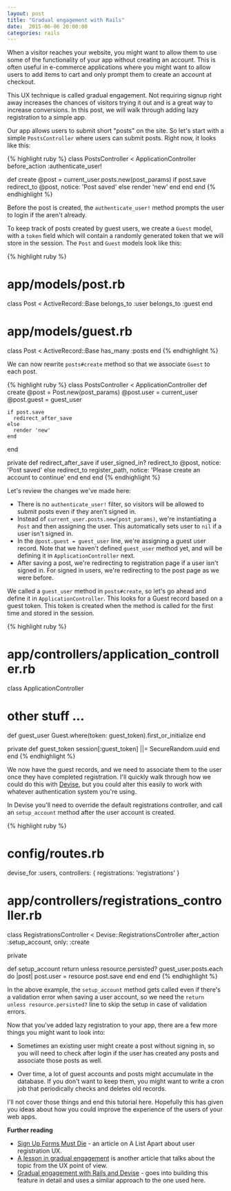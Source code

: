 ```yaml
---
layout: post
title: "Gradual engagement with Rails"
date:  2015-06-06 20:00:00
categories: rails
---
```


When a visitor reaches your website,
you might want to allow them
to use some of the functionality of your app
without creating an account.
This is often useful
in e-commerce applications
where you might want to allow users
to add items to cart
and only prompt them
to create an account at checkout.

This UX technique
is called gradual engagement.
Not requiring signup right away
increases the chances of
visitors trying it out and
is a great way to increase conversions.
In this post,
we will walk through
adding lazy registration
to a simple app.

Our app allows users to
submit short "posts" on the site.
So let's start with
a simple `PostsController`
where users can submit posts.
Right now,
it looks like this:

{% highlight ruby %}
class PostsController < ApplicationController
  before_action :authenticate_user!

  def create
    @post = current_user.posts.new(post_params)
    if post.save
      redirect_to @post, notice: 'Post saved'
    else
      render 'new'
    end
  end
end
{% endhighlight %}

Before the post is created,
the `authenticate_user!` method
prompts the user to login
if the aren't already.

To keep track of posts
created by guest users,
we create a `Guest` model,
with a `token` field
which will contain
a randomly generated token
that we will store in the session.
The `Post` and `Guest` models
look like this:

{% highlight ruby %}
# app/models/post.rb
class Post < ActiveRecord::Base
  belongs_to :user
  belongs_to :guest
end

# app/models/guest.rb
class Post < ActiveRecord::Base
  has_many :posts
end
{% endhighlight %}

We can now rewrite `posts#create` method
so that we associate `Guest` to each post.

{% highlight ruby %}
class PostsController < ApplicationController
  def create
    @post = Post.new(post_params)
    @post.user  = current_user
    @post.guest = guest_user

    if post.save
      redirect_after_save
    else
      render 'new'
    end
  end

  private
  def redirect_after_save
    if user_signed_in?
      redirect_to @post, notice: 'Post saved'
    else
      redirect_to register_path, notice: 'Please create an account to continue'
    end
  end
end
{% endhighlight %}

Let's review the changes we've made here:

* There is no `authenticate_user!` filter,
  so visitors will be allowed to submit posts
  even if they aren't signed in.
* Instead of `current_user.posts.new(post_params)`,
  we're instantiating a `Post`
  and then assigning the user.
  This automatically sets user to `nil`
  if a user isn't signed in.
* In the `@post.guest = guest_user` line,
  we're assigning a guest user record.
  Note that we haven't defined `guest_user` method yet,
  and will be defining it in `ApplicationController` next.
* After saving a post,
  we're redirecting to registration page
  if a user isn't signed in.
  For signed in users,
  we're redirecting to
  the post page as we were before.

We called a `guest_user` method in `posts#create`,
so let's go ahead and define it
in `ApplicationController`.
This looks for a Guest record
based on a guest token.
This token is created when
the method is called for the first time
and stored in the session.

{% highlight ruby %}
# app/controllers/application_controller.rb
class ApplicationController
  # other stuff ...

  def guest_user
    Guest.where(token: guest_token).first_or_initialize
  end

  private
  def guest_token
    session[:guest_token] ||= SecureRandom.uuid
  end
end
{% endhighlight %}

We now have the guest records,
and we need to associate them to the user
once they have completed registration.
I'll quickly walk through
how we could do this with [Devise](https://github.com/plataformatec/devise),
but you could alter this easily
to work with whatever authentication system
you're using.

In Devise you'll need to override
the default registrations controller,
and call an `setup_account` method
after the user account is created.

{% highlight ruby %}
# config/routes.rb
devise_for :users, controllers: { registrations: 'registrations' }

# app/controllers/registrations_controller.rb
class RegistrationsController < Devise::RegistrationsController
  after_action :setup_account, only: :create

  private

  def setup_account
    return unless resource.persisted?
    guest_user.posts.each do |post|
      post.user = resource
      post.save
    end
  end
end
{% endhighlight %}

In the above example,
the `setup_account` method gets called
even if there's a validation error
when saving a user account,
so we need the
`return unless resource.persisted?`
line to skip the setup
in case of validation errors.

Now that you've added
lazy registration to your app,
there are a few more things
you might want to look into:

* Sometimes an existing user might create a post
  without signing in,
  so you will need to check after login
  if the user has created any posts
  and associate those posts as well.

* Over time,
  a lot of guest accounts and posts
  might accumulate in the database.
  If you don't want to keep them,
  you might want to 
  write a cron job
  that periodically checks
  and deletes old records.

I'll not cover those things
and end this tutorial here.
Hopefully this has given you ideas
about how you could improve the experience
of the users of your web apps.

**Further reading**

* [Sign Up Forms Must Die](http://alistapart.com/article/signupforms) -
  an article on A List Apart
  about user registration UX.
* [A lesson in gradual engagement](http://www.uxbooth.com/articles/a-lesson-in-gradual-engagement/)
  is another article that
  talks about the topic
  from the UX point of view.
* [Gradual engagement with Rails and Devise](http://www.codediode.io/lessons/364-gradual-engagement-with-rails-and-devise) -
  goes into building this feature in detail
  and uses a similar approach to the one used here.

